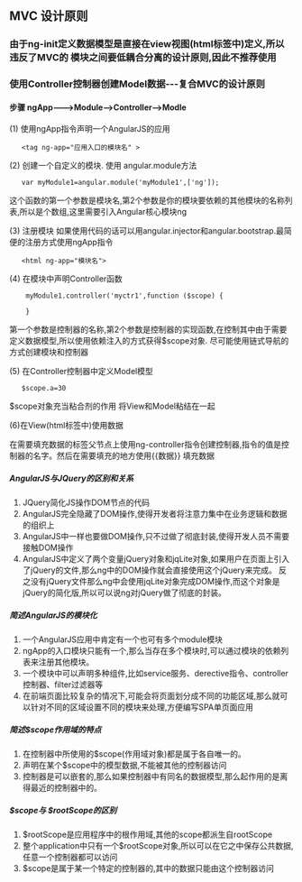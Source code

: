 ##  MVC 设计原则
### 由于ng-init定义数据模型是直接在view视图(html标签中)定义,所以违反了MVC的 模块之间要低耦合分离的设计原则,因此不推荐使用
### 使用Controller控制器创建Model数据---复合MVC的设计原则
#### 步骤  ngApp--->Module-->Controller-->Modle
(1) 使用ngApp指令声明一个AngularJS的应用
```
   <tag ng-app="应用入口的模块名" >
```
(2) 创建一个自定义的模块. 使用 angular.module方法
```
   var myModule1=angular.module('myModule1',['ng']);
```
这个函数的第一个参数是模块名,第2个参数是你的模块要依赖的其他模块的名称列表,所以是个数组,这里需要引入Angular核心模块ng

(3) 注册模块 如果使用代码的话可以用angular.injector和angular.bootstrap.最简便的注册方式使用ngApp指令
```
   <html ng-app="模块名">
```

(4) 在模块中声明Controller函数
```
    myModule1.controller('myctr1',function ($scope) {

    }
```
  第一个参数是控制器的名称,第2个参数是控制器的实现函数,在控制其中由于需要定义数据模型,所以使用依赖注入的方式获得$scope对象.
  尽可能使用链式导航的方式创建模块和控制器

(5) 在Controller控制器中定义Model模型
```
   $scope.a=30
```
   $scope对象充当粘合剂的作用 将View和Model粘结在一起

(6)在View(html标签中)使用数据

   在需要填充数据的标签父节点上使用ng-controller指令创建控制器,指令的值是控制器的名字。然后在需要填充的地方使用{{数据}} 填充数据

##### AngularJS与JQuery的区别和关系
1. JQuery简化JS操作DOM节点的代码
2. AngularJS完全隐藏了DOM操作,使得开发者将注意力集中在业务逻辑和数据的组织上
3. AngularJS中一样也要做DOM操作,只不过做了彻底封装,使得开发人员不需要接触DOM操作
4. AngularJS中定义了两个变量jQuery对象和jqLite对象,如果用户在页面上引入了jQuery的文件,那么ng中的DOM操作就会直接使用这个jQuery来完成。
反之没有jQuery文件那么ng中会使用jqLite对象完成DOM操作,而这个对象是jQuery的简化版,所以可以说ng对jQuery做了彻底的封装。

##### 简述AngularJS的模块化
1. 一个AngularJS应用中肯定有一个也可有多个module模块
2. ngApp的入口模块只能有一个,那么当存在多个模块时,可以通过模块的依赖列表来注册其他模块。
3. 一个模块中可以声明多种组件,比如service服务、derective指令、controller控制器、filter过滤器等
4. 在前端页面比较复杂的情况下,可能会将页面划分成不同的功能区域,那么就可以针对不同的区域设置不同的模块来处理,方便编写SPA单页面应用

##### 简述$scope作用域的特点
1. 在控制器中所使用的$scope(作用域对象)都是属于各自唯一的。
2. 声明在某个$scope中的模型数据,不能被其他的控制器访问
3. 控制器是可以嵌套的,那么如果控制器中有同名的数据模型,那么起作用的是离得最近的控制器中的。

##### $scope与 $rootScope的区别
1. $rootScope是应用程序中的根作用域,其他的scope都派生自rootScope
2. 整个application中只有一个$rootScope对象,所以可以在它之中保存公共数据,任意一个控制器都可以访问
3. $scope是属于某一个特定的控制器的,其中的数据只能由这个控制器访问
